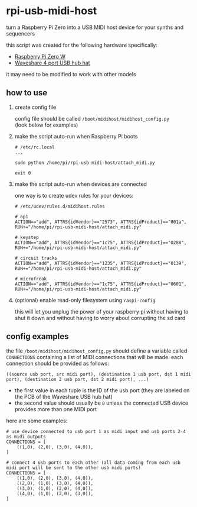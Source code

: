 # rpi-usb-midi-host
turn a Raspberry Pi Zero into a USB MIDI host device for your synths and sequencers

this script was created for the following hardware specifically:
- [Raspberry Pi Zero W](https://www.raspberrypi.com/products/raspberry-pi-zero-w/)
- [Waveshare 4 port USB hub hat](https://www.waveshare.com/usb-hub-hat.htm)

it may need to be modified to work with other models

## how to use
1. create config file

    config file should be called `/boot/midihost/midihost_config.py`  
    (look below for examples)

1. make the script auto-run when Raspberry Pi boots

    ```
    # /etc/rc.local
    ...

    sudo python /home/pi/rpi-usb-midi-host/attach_midi.py

    exit 0
    ```

1. make the script auto-run when devices are connected

    one way is to create udev rules for your devices:

    ```
    # /etc/udev/rules.d/midihost.rules

    # op1
    ACTION=="add", ATTRS{idVendor}=="2573", ATTRS{idProduct}=="001a", RUN+="/home/pi/rpi-usb-midi-host/attach_midi.py"

    # keystep
    ACTION=="add", ATTRS{idVendor}=="1c75", ATTRS{idProduct}=="0288", RUN+="/home/pi/rpi-usb-midi-host/attach_midi.py"

    # circuit tracks
    ACTION=="add", ATTRS{idVendor}=="1235", ATTRS{idProduct}=="0139", RUN+="/home/pi/rpi-usb-midi-host/attach_midi.py"

    # microfreak
    ACTION=="add", ATTRS{idVendor}=="1c75", ATTRS{idProduct}=="0601", RUN+="/home/pi/rpi-usb-midi-host/attach_midi.py"
    ```

1. (optional) enable read-only filesystem using `raspi-config`

    this will let you unplug the power of your raspberry pi without having to shut it down and without having to worry about corrupting the sd card

## config examples
the file `/boot/midihost/midihost_config.py` should define a variable called `CONNECTIONS` containing a list of MIDI connections that will be made. each connection should be provided as follows:
```
((source usb port, src midi port), (destination 1 usb port, dst 1 midi port), (destination 2 usb port, dst 2 midi port), ...)
```
- the first value in each tuple is the ID of the usb port (they are labeled on the PCB of the Waveshare USB hub hat)
- the second value should usually be `0` unless the connected USB device provides more than one MIDI port

here are some examples:
```
# use device connected to usb port 1 as midi input and usb ports 2-4 as midi outputs
CONNECTIONS = [
    ((1,0), (2,0), (3,0), (4,0)),
]
```
```
# connect 4 usb ports to each other (all data coming from each usb midi port will be sent to the other usb midi ports)
CONNECTIONS = [
    ((1,0), (2,0), (3,0), (4,0)),
    ((2,0), (1,0), (3,0), (4,0)),
    ((3,0), (1,0), (2,0), (4,0)),
    ((4,0), (1,0), (2,0), (3,0)),
]
```
